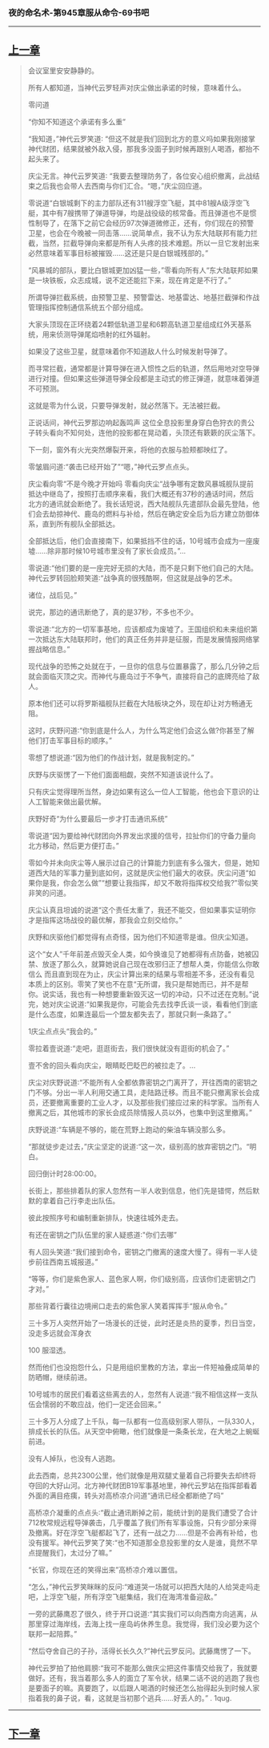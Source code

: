 ### 夜的命名术-第945章服从命令-69书吧

--------
[上一章](./2a5ebaf1af196d3d23b1e71033a042cc.md)
--------


>
>
>
>会议室里安安静静的。
>
>所有人都知道，当神代云罗轻声对庆尘做出承诺的时候，意味着什么。
>
>零问道
>
>“你知不知道这个承诺有多么重”
>
>“我知道，”神代云罗笑道∶
>“但这不就是我们回到北方的意义吗如果我刚接掌神代财团，结果就被外敌入侵，那我多没面子到时候再跟别人喝酒，都抬不起头来了。
>
>庆尘无言。神代云罗笑道∶
>“我要去整理防务了，各位安心组织撤离，此战结束之后我也会带人去西南与你们汇合。“嗯，”庆尘回应道。
>
>零说道“白银城剩下的主力部队还有311艘浮空飞艇，其中81艘A级浮空飞艇，其中有7艘携带了弹道导弹，均是战役级的核常备。而且弹道也不是惯性制导了，在落下之前它会经历97次弹道微修正，还有，你们现在的预警卫星，也会在今晚被一同击落……说简单点，我不认为东大陆联邦有能力拦截，当然，拦截导弹向来都是所有人头疼的技术难题。所以一旦它发射出来必然意味着军事目标被摧毁……这还是只是白银城残部的。”
>
>“风暴城的部队，要比白银城更加凶猛一些，”零看向所有人“东大陆联邦如果是一块铁板，众志成城，说不定还能拦下来，现在肯定是不行了。”
>
>所谓导弹拦截系统，由预警卫星、预警雷达、地基雷达、地基拦截弹和作战管理指挥控制通信系统五个部分组成。
>
>大家头顶现在正环绕着24颗低轨道卫星和6颗高轨道卫星组成红外天基系统，用来侦测导弹尾焰喷射的红外辐射。
>
>如果没了这些卫星，就意味着你不知道敌人什么时候发射导弹了。
>
>而寻常拦截，通常都是计算导弹在进入惯性之后的轨道，然后用地对空导弹进行对撞。但如果这些弹道导弹全段都是主动式的修正弹道，就意味着弹道不可预测。
>
>这就是零为什么说，只要导弹发射，就必然落下。无法被拦截。
>
>正说话间，神代云罗那边响起轰鸣声
>这位全息投影里身穿白色狩衣的贵公子转头看向不知何处，连他的投影都在晃动着，头顶还有簌簌的灰尘落下。
>
>下一刻，窗外有火光突然爆裂开来，将他的衣服与脸颊都映红了。
>
>零皱眉问道∶“袭击已经开始了”“嗯，”神代云罗点点头。
>
>庆尘看向零“不是今晚才开始吗
>零看向庆尘“战争哪有定数风暴城舰队提前抵达中继岛了，按照打击顺序来看，我们大概还有37秒的通话时间，然后北方的通讯就会断绝了。我长话短说，西大陆舰队先遣部队会最先登陆，他们会去劫掠神代、鹿岛的燃料与补给，然后在确定安全后为后方建立防御体系，直到所有舰队全部抵达。
>
>全部抵达后，他们会直接南下，如果抵挡不住的话，10号城市会成为一座废墟……除非那时候10号城市里没有了家长会成员。”…
>
>零说道∶“他们要的是一座完好无损的大陆，而不是只剩下他们自己的大陆。神代云罗转回脸颊笑道∶“战争真的很残酷啊，但这就是战争的艺术。
>
>诸位，战后见。”
>
>说完，那边的通讯断绝了，真的是37秒，不多也不少。
>
>零说道∶“北方的一切军事基地，应该都成为废墟了。王国组织和未来组织第一次抵达东大陆联邦时，他们的真正任务并非是征服，而是发展情报网络掌握战略信息。”
>
>现代战争的恐怖之处就在于，一旦你的信息与位置暴露了，那么几分钟之后就会面临灭顶之灾。而神代与鹿岛过于不争气，直接将自己的底牌亮给了敌人。
>
>原本他们还可以将罗斯福舰队拦截在大陆板块之外，现在却让对方畅通无阻。
>
>这时，庆野问道∶“你到底是什么人，为什么笃定他们会这么做?你甚至了解他们打击军事目标的顺序。”
>
>零想了想说道∶“因为他们的作战计划，就是我制定的。”
>
>庆野与庆驱愣了一下他们面面相觑，突然不知道该说什么了。
>
>只有庆尘觉得理所当然，身边如果有这么一位人工智能，他也会下意识的让人工智能来做出最优解。
>
>庆野好奇“为什么要最后一步才打击通讯系统”
>
>零说道“因为要给神代财团向外界发出求援的信号，拉扯你们的守备力量向北方移动，然后更方便打击。”
>
>零如今并未向庆尘等人展示过自己的计算能力到底有多么强大，但是，她知道西大陆的军事力量到底如何，这就是庆尘他们最大的收获。庆尘问道“如果你是我，你会怎么做”“想要让我指挥，却又不敢将指挥权交给我?”零似笑非笑的问道。
>
>庆尘认真且坦诚的说道“这个责任太重了，我还不能交，但如果事实证明你才是指挥这场战役的最优解，那我会立刻交给你。”
>
>庆野和庆驱他们都觉得有点奇怪，因为他们不知道零是谁。但庆尘知道。
>
>这个“女人”千年前差点毁灭全人类，如今换谁见了她都得有点防备，她被囚禁、放逐了那么久，就算她说自己现在改邪归正了想帮人类，你能信么你敢信么
>而且直到现在为止，庆尘计算出来的结果与零相差不多，还没有看见本质上的区别。零笑了笑也不在意“无所谓，我只是帮她而已，并不是帮你。说实话，我也有一种想要重新毁灭这一切的冲动，只不过还在克制。”说完，她对庆尘说道∶“如果我是你，可能会先去找李氏谈一谈，看看他们到底是什么态度，如果连最后一个盟友都失去了，那就只剩一条路了。”
>
>1庆尘点点头“我会的。”
>
>零拉着壹说道∶“走吧，逛逛街去，我们很快就没有逛街的机会了。”
>
>壹不舍的回头看向庆尘，眼睛眨巴眨巴的被拉走了。…
>
>庆尘对庆野说道∶“不能所有人全都依靠密钥之门离开了，开往西南的密钥之门不够。分出一半人利用交通工具，走陆路迁移。而且不能只撤离家长会成员，还要撤离重要的工业人才，以及那些我们接应过来的科学家。当所有人撤离之后，其他城市的家长会成员除情报人员以外，也集中到这里撤离。”
>
>庆野说道∶“车辆是不够的，能在荒野上跑动的柴油车辆没那么多。
>
>“那就徒步走过去，”庆尘坚定的说道∶“这一次，级别高的放弃密钥之门。“明白。
>
>回归倒计时28∶00∶00。
>
>长街上，那些排着队的家人忽然有一半人收到信息，他们先是错愕，然后默默的拿着自己行李走出队伍。
>
>彼此按照序号和编制重新排队，快速往城外走去。
>
>有还在密钥之门队伍里的家人疑惑道∶"你们去哪”
>
>有人回头笑道∶“我们接到命令，密钥之门撤离的速度大慢了。得有一半人徒步前往西南五城报道。”
>
>“等等，你们是紫色家人、蓝色家人啊，你们级别高，应该你们走密钥之门才对。”
>
>那些背着行囊往边境闸口走去的紫色家人笑着挥挥手“服从命令。”
>
>三十多万人突然开始了一场漫长的迁徙，此时还是炎热的夏季，烈日当空，没走多远就会浑身衣
>
>100
>服湿透。
>
>然而他们也没抱怨什么，只是用组织里教的方法，拿出一件短袖叠成简单的防晒帽，继续前进。
>
>10号城市的居民们看着这些离去的人，忽然有人说道∶“我不相信这样一支队伍会懦弱的不敢应战，他们一定还会回来。”
>
>三十多万人分成了上千队，每一队都有一位高级别家人带队，一队330人，排成长长的队伍。从天空中俯瞰，他们就像是一条条长龙，在大地之上蜿蜒前进。
>
>没有人掉队，也没有人逃跑。
>
>此去西南，总共2300公里，他们就像是用双腿丈量着自己将要失去却终将夺回的大好山河。北方神代财团B19军事基地里，神代云罗站在指挥部看着外面的满目疮痍，转头对高桥凉介问道“通讯已经全都断绝了吗”
>
>高桥凉介凝重的点点头∶“截止通讯断掉之前，能统计到的是我们遭受了合计712枚常规远程导弹袭击，几乎覆盖了我们所有军事设施，只有少部分来得及撤离。好在浮空飞艇都起飞了，还有一战之力……但是不会再有补给，也没有援军。神代云罗笑了笑∶“也不知道那全息投影里的女人是谁，竟然不早点提醒我们，太过分了嘛。”
>
>“长官，你现在还的笑得出来”高桥凉介难以置信。
>
>“怎么，”神代云罗笑眯眯的反问∶“难道哭一场就可以把西大陆的人给哭走吗走吧，上浮空飞艇，所有浮空飞艇集结，我们在海湾准备迎敌。”
>
>一旁的武藤鹰忍了很久，终于开口说道∶“其实我们可以向西南方向逃离，从那里穿过海岸线，去海上找一座岛屿休养生息。我觉得，我们没必要为这个联邦一起陪葬。”
>
>“然后夺舍自己的子孙，活得长长久久?”神代云罗反问。武藤鹰愣了一下。
>
>神代云罗拍了拍他肩膀∶“我可不能那么做庆尘把这件事情交给我了，我就要做好。还有，我当着那么多人的面立了军令状，结果二话不说的逃跑了我也是要面子的嘛。真要跑了，以后跟人喝酒的时候还怎么抬得起头到时候人家指着我的鼻子说，看，这就是当初那个逃兵……好丢人的。”
>.
>1qug.
>
>
>

--------
[下一章](./d8aaf912e7cd621859baf7ca8c5be1c5.md)
--------
